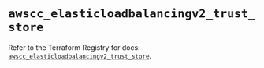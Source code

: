 # `awscc_elasticloadbalancingv2_trust_store`

Refer to the Terraform Registry for docs: [`awscc_elasticloadbalancingv2_trust_store`](https://registry.terraform.io/providers/hashicorp/awscc/0.70.0/docs/resources/elasticloadbalancingv2_trust_store).
